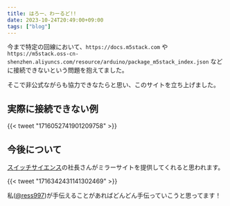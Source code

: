```yaml
---
title: はろー、わーるど!!
date: 2023-10-24T20:49:00+09:00
tags: ["blog"]
---
```

今まで特定の回線において、`https://docs.m5stack.com` や `https://m5stack.oss-cn-shenzhen.aliyuncs.com/resource/arduino/package_m5stack_index.json` などに接続できないという問題を抱えてました。

そこで非公式ながらも協力できなたらと思い、このサイトを立ち上げました。
<!--more-->

## 実際に接続できない例
{{< tweet "1716052741901209758" >}}

## 今後について
[スイッチサイエンス](https://www.switch-science.com)の社長さんがミラーサイトを提供してくれると思われます。

{{< tweet "1716342431141302469" >}}

私([@ress997](https://twitter.com/intent/user?user_id=4359435794))が手伝えることがあればどんどん手伝っていこうと思ってます！
